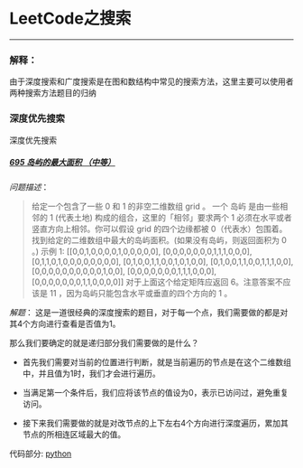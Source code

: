 # LeetCode之搜索

---

### 解释：

由于深度搜索和广度搜索是在图和数结构中常见的搜索方法，这里主要可以使用者两种搜索方法题目的归纳
 

###  深度优先搜索

深度优先搜索


##### [695 岛屿的最大面积 （中等）](https://leetcode-cn.com/problems/max-area-of-island/)

*问题描述*：

>给定一个包含了一些 0 和 1 的非空二维数组 grid 。
>一个 岛屿 是由一些相邻的 1 (代表土地) 构成的组合，这里的「相邻」要求两个 1 必须在水平或者竖直方向上相邻。你可以假设 grid 的四个边缘都被 0（代表水）包围着。
>找到给定的二维数组中最大的岛屿面积。(如果没有岛屿，则返回面积为 0 。)
>示例 1:
>[[0,0,1,0,0,0,0,1,0,0,0,0,0],
> [0,0,0,0,0,0,0,1,1,1,0,0,0],
> [0,1,1,0,1,0,0,0,0,0,0,0,0],
> [0,1,0,0,1,1,0,0,1,0,1,0,0],
> [0,1,0,0,1,1,0,0,1,1,1,0,0],
> [0,0,0,0,0,0,0,0,0,0,1,0,0],
> [0,0,0,0,0,0,0,1,1,1,0,0,0],
> [0,0,0,0,0,0,0,1,1,0,0,0,0]]
>对于上面这个给定矩阵应返回 6。注意答案不应该是 11 ，因为岛屿只能包含水平或垂直的四个方向的 1 。

*解题*：
这是一道很经典的深度搜索的题目，对于每一个点，我们需要做的都是对其4个方向进行查看是否值为1。

那么我们要确定的就是递归部分我们需要做的是什么？

- 首先我们需要对当前的位置进行判断，就是当前遍历的节点是在这个二维数组中，并且值为1时，我们才会进行遍历。

- 当满足第一个条件后，我们应将该节点的值设为0，表示已访问过，避免重复访问。

- 接下来我们需要做的就是对改节点的上下左右4个方向进行深度遍历，累加其节点的所相连区域最大的值。

代码部分: [python](./daily/2020-07-28-695.md)
